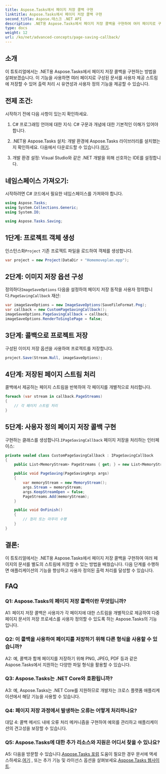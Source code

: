 ```yaml
---
title: Aspose.Tasks에서 페이지 저장 콜백 구현
linktitle: Aspose.Tasks에서 페이지 저장 콜백 구현
second_title: Aspose.태스크 .NET API
description: .NET용 Aspose.Tasks에서 페이지 저장 콜백을 구현하여 여러 페이지로 구성된 문서 출력 스트림을 사용자 정의 처리하는 방법을 알아보세요.
type: docs
weight: 12
url: /ko/net/advanced-concepts/page-saving-callback/
---
```

## 소개

이 튜토리얼에서는 .NET용 Aspose.Tasks에서 페이지 저장 콜백을 구현하는 방법을 살펴보겠습니다. 이 기능을 사용하면 여러 페이지로 구성된 문서를 사용자 제공 스트림에 저장할 수 있어 출력 처리 시 유연성과 사용자 정의 기능을 제공할 수 있습니다.

## 전제 조건:

시작하기 전에 다음 사항이 있는지 확인하세요.

1. C# 프로그래밍 언어에 대한 지식: C# 구문과 개념에 대한 기본적인 이해가 있어야 합니다.
   
2. .NET용 Aspose.Tasks 설치: 개발 환경에 Aspose.Tasks 라이브러리를 설치했는지 확인하세요. 다음에서 다운로드할 수 있습니다.[여기](https://releases.aspose.com/tasks/net/).

3. 개발 환경 설정: Visual Studio와 같은 .NET 개발을 위해 선호하는 IDE를 설정합니다.

## 네임스페이스 가져오기:

시작하려면 C# 코드에서 필요한 네임스페이스를 가져와야 합니다.

```csharp
using Aspose.Tasks;
using System.Collections.Generic;
using System.IO;

using Aspose.Tasks.Saving;

```

## 1단계: 프로젝트 객체 생성

 인스턴스화`Project` 기존 프로젝트 파일을 로드하여 객체를 생성합니다.

```csharp
var project = new Project(DataDir + "Homemoveplan.mpp");
```

## 2단계: 이미지 저장 옵션 구성

 정의하다`ImageSaveOptions` 다음을 설정하여 페이지 저장 동작을 사용자 정의합니다.`PageSavingCallback` 재산:

```csharp
var imageSaveOptions = new ImageSaveOptions(SaveFileFormat.Png);
var callback = new CustomPageSavingCallback();
imageSaveOptions.PageSavingCallback = callback;
imageSaveOptions.RenderToSinglePage = false;
```

## 3단계: 콜백으로 프로젝트 저장

구성된 이미지 저장 옵션을 사용하여 프로젝트를 저장합니다.

```csharp
project.Save(Stream.Null, imageSaveOptions);
```

## 4단계: 저장된 페이지 스트림 처리

콜백에서 제공하는 페이지 스트림을 반복하여 각 페이지를 개별적으로 처리합니다.

```csharp
foreach (var stream in callback.PageStreams)
{
    // 각 페이지 스트림 처리
}
```

## 5단계: 사용자 정의 페이지 저장 콜백 구현

 구현하는 클래스를 생성합니다.`IPageSavingCallback` 페이지 저장을 처리하는 인터페이스:

```csharp
private sealed class CustomPageSavingCallback : IPageSavingCallback
{
    public List<MemoryStream> PageStreams { get; } = new List<MemoryStream>();

    public void PageSaving(PageSavingArgs args)
    {
        var memoryStream = new MemoryStream();
        args.Stream = memoryStream;
        args.KeepStreamOpen = false;
        PageStreams.Add(memoryStream);
    }

    public void OnFinish()
    {
        // 정리 또는 마무리 수행
    }
}
```

## 결론:

이 튜토리얼에서는 .NET용 Aspose.Tasks에서 페이지 저장 콜백을 구현하여 여러 페이지의 문서를 별도의 스트림에 저장할 수 있는 방법을 배웠습니다. 다음 단계를 수행하면 애플리케이션의 기능을 향상하고 사용자 정의된 출력 처리를 달성할 수 있습니다.

## FAQ

### Q1: Aspose.Tasks의 페이지 저장 콜백이란 무엇입니까?

A1: 페이지 저장 콜백은 사용자가 각 페이지에 대한 스트림을 개별적으로 제공하여 다중 페이지 문서의 저장 프로세스를 사용자 정의할 수 있도록 하는 Aspose.Tasks의 기능입니다.

### Q2: 이 콜백을 사용하여 페이지를 저장하기 위해 다른 형식을 사용할 수 있습니까?

A2: 예, 콜백과 함께 페이지를 저장하기 위해 PNG, JPEG, PDF 등과 같은 Aspose.Tasks에서 지원하는 다양한 파일 형식을 활용할 수 있습니다.

### Q3: Aspose.Tasks는 .NET Core와 호환됩니까?

A3: 예, Aspose.Tasks는 .NET Core를 지원하므로 개발자는 크로스 플랫폼 애플리케이션에서 해당 기능을 사용할 수 있습니다.

### Q4: 페이지 저장 과정에서 발생하는 오류는 어떻게 처리하나요?

대답 4: 콜백 메서드 내에 오류 처리 메커니즘을 구현하여 예외를 관리하고 애플리케이션의 견고성을 보장할 수 있습니다.

### Q5: Aspose.Tasks에 대한 추가 리소스와 지원은 어디서 찾을 수 있나요?

 A5: 다음을 방문할 수 있습니다.[Aspose.Tasks 포럼](https://forum.aspose.com/c/tasks/15) 도움이 필요한 경우 문서에 액세스하세요.[여기](https://reference.aspose.com/tasks/net/) , 또는 추가 기능 및 라이선스 옵션을 살펴보세요.[Aspose.Tasks 웹사이트](https://purchase.aspose.com/buy).